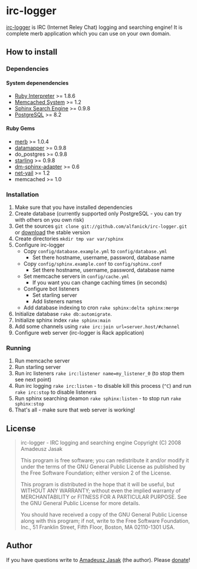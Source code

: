 # irc-logger
[irc-logger][irc-logger] is IRC (Internet Reley Chat) logging and searching engine! It is complete merb application which you can use on your own domain.

## How to install

### Dependencies

#### System depenendencies
* [Ruby Interpreter][ruby] >= 1.8.6
* [Memcached System][memcached] >= 1.2
* [Sphinx Search Engine][sphinx] >= 0.9.8
* [PostgreSQL][postgresql] >= 8.2

#### Ruby Gems
* [merb][merb] >= 1.0.4
* [datamapper][datamapper] >= 0.9.8
* do_postgres >= 0.9.8
* [starling][starling] >= 0.9.8
* [dm-sphinx-adapter][dm-sphinx-adapter] >= 0.6 
* [net-yail][net-yail] >= 1.2
* memcached >= 1.0

### Installation
1. Make sure that you have installed dependencies
2. Create database (currently supported only PostgreSQL - you can try with others on you own risk)
3. Get the sources `git clone git://github.com/alfanick/irc-logger.git` or [download][irc-logger] the stable version
4. Create directories `mkdir tmp var var/sphinx`
5. Configure irc-logger
   * Copy `config/database.example.yml` to `config/database.yml`
     * Set there hostname, username, password, database name
   * Copy `config/sphinx.example.conf` to `config/sphinx.conf`
     * Set there hostname, username, password, database name
   * Set memcache servers in `config/cache.yml`
     * If you want you can change caching times (in seconds)
   * Configure bot listeners
     * Set starling server
     * Add listeners names
   * Add database indexing to cron `rake sphinx:delta sphinx:merge`
6. Initialize database `rake db:automigrate`.
7. Initialize sphinx index `rake sphinx:main`
8. Add some channels using `rake irc:join url=server.host/#channel`
9. Configure web server (irc-logger is Rack application)

### Running
1. Run memcache server
2. Run starling server
3. Run irc listeners `rake irc:listener name=my_listener_0` (to stop them see next point)
4. Run irc logging `rake irc:listen` - to disable kill this process (`^C`) and run `rake irc:stop` to disable listeners
5. Run sphinx searching deamon `rake sphinx:listen` - to stop run `rake sphinx:stop`
6. That's all - make sure that web server is working!

## License
> irc-logger - IRC logging and searching engine
> Copyright (C) 2008 Amadeusz Jasak
>
> This program is free software; you can redistribute it and/or modify
> it under the terms of the GNU General Public License as published by
> the Free Software Foundation; either version 2 of the License.
>
> This program is distributed in the hope that it will be useful,
> but WITHOUT ANY WARRANTY; without even the implied warranty of
> MERCHANTABILITY or FITNESS FOR A PARTICULAR PURPOSE.  See the
> GNU General Public License for more details.
> 
> You should have received a copy of the GNU General Public License along
> with this program; if not, write to the Free Software Foundation, Inc.,
> 51 Franklin Street, Fifth Floor, Boston, MA 02110-1301 USA.

## Author
If you have questions write to [Amadeusz Jasak][email] (the author). Please [donate][donate]!

  [irc-logger]: http://github.com/alfanick/irc-logger
  
  [ruby]: http://ruby-lang.org
  [memcached]: http://www.danga.com/memcached/
  [sphinx]: http://www.sphinxsearch.com
  [postgresql]: http://www.postgresql.org
  
  [merb]: http://merbivore.com
  [datamapper]: http://datamapper.org
  [starling]: http://github.com/defunkt/starling
  [dm-sphinx-adapter]: http://github.com/shanna/dm-sphinx-adapter
  [net-yail]: http://rubyforge.org/projects/ruby-irc-yail
  
  [email]:  mailto:amadeusz.jasak@gmail.com
  [donate]: http://pledgie.org/campaigns/2048